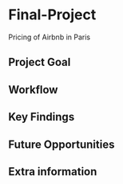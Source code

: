 # Final-Project
Pricing of Airbnb in Paris

## Project Goal


## Workflow

## Key Findings

## Future Opportunities

## Extra information
